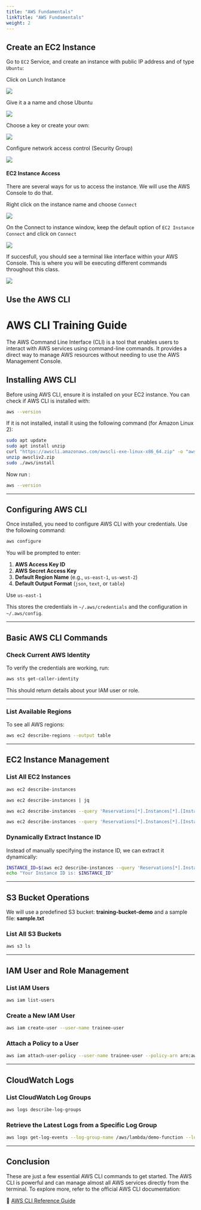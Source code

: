 ```yaml
---
title: "AWS Fundamentals"
linkTitle: "AWS Fundamentals"
weight: 2
---
```


## Create an EC2 Instance



Go to `EC2` Service, and create an instance with public IP address and of type `Ubuntu`:

Click on Lunch Instance

![](img/ec2-1.png)

Give it a a name and chose Ubuntu

![](img/ec2-2.png)


Choose a key or create your own:

![](img/ec2-3.png)

Configure network access control (Security Group)

![](img/ec2-4.png)

#### EC2 Instance Access

There are several ways for us to access the instance. We will use the AWS Console to do that.

Right click on the instance name and choose `Connect`

![](img/aws-4.png)

On the Connect to instance window, keep the default option of `EC2 Instance Connect` and click on `Connect`

![](img/aws-5.png)

If succesfull, you should see a terminal like interface within your AWS Console. This is where you will be executing different commands throughout this class.

![](img/aws-6.png)

## Use the AWS CLI

# AWS CLI Training Guide

The AWS Command Line Interface (CLI) is a tool that enables users to interact with AWS services using command-line commands. It provides a direct way to manage AWS resources without needing to use the AWS Management Console.

## Installing AWS CLI

Before using AWS CLI, ensure it is installed on your EC2 instance. You can check if AWS CLI is installed with:

```bash
aws --version
```

If it is not installed, install it using the following command (for Amazon Linux 2):

```bash
sudo apt update
sudo apt install unzip
curl "https://awscli.amazonaws.com/awscli-exe-linux-x86_64.zip" -o "awscliv2.zip"
unzip awscliv2.zip
sudo ./aws/install
```

Now run :

```bash
aws --version
```
---

## Configuring AWS CLI

Once installed, you need to configure AWS CLI with your credentials. Use the following command:

```bash
aws configure
```

You will be prompted to enter:

1. **AWS Access Key ID**
2. **AWS Secret Access Key**
3. **Default Region Name** (e.g., `us-east-1`, `us-west-2`)
4. **Default Output Format** (`json`, `text`, or `table`)

Use `us-east-1`

This stores the credentials in `~/.aws/credentials` and the configuration in `~/.aws/config`.

---

## Basic AWS CLI Commands

### Check Current AWS Identity

To verify the credentials are working, run:

```bash
aws sts get-caller-identity
```

This should return details about your IAM user or role.

---

### List Available Regions

To see all AWS regions:

```bash
aws ec2 describe-regions --output table
```

---

## EC2 Instance Management

### List All EC2 Instances


```bash
aws ec2 describe-instances
```


```bash
aws ec2 describe-instances | jq
```



```bash
aws ec2 describe-instances --query 'Reservations[*].Instances[*].[InstanceId,State.Name,PublicIpAddress]' --output json
```

```bash
aws ec2 describe-instances --query 'Reservations[*].Instances[*].[InstanceId,State.Name,PublicIpAddress]' --output table
```

### Dynamically Extract Instance ID

Instead of manually specifying the instance ID, we can extract it dynamically:

```bash
INSTANCE_ID=$(aws ec2 describe-instances --query 'Reservations[*].Instances[*].InstanceId' --output text)
echo "Your Instance ID is: $INSTANCE_ID"
```

---

## S3 Bucket Operations

We will use a predefined S3 bucket: **training-bucket-demo** and a sample file: **sample.txt**

### List All S3 Buckets

```bash
aws s3 ls
```


---

## IAM User and Role Management

### List IAM Users

```bash
aws iam list-users
```

### Create a New IAM User

```bash
aws iam create-user --user-name trainee-user
```

### Attach a Policy to a User

```bash
aws iam attach-user-policy --user-name trainee-user --policy-arn arn:aws:iam::aws:policy/AmazonS3ReadOnlyAccess
```

---

## CloudWatch Logs

### List CloudWatch Log Groups

```bash
aws logs describe-log-groups
```

### Retrieve the Latest Logs from a Specific Log Group

```bash
aws logs get-log-events --log-group-name /aws/lambda/demo-function --log-stream-name demo-log-stream
```

---

## Conclusion

These are just a few essential AWS CLI commands to get started. The AWS CLI is powerful and can manage almost all AWS services directly from the terminal. To explore more, refer to the official AWS CLI documentation:

📌 [AWS CLI Reference Guide](https://docs.aws.amazon.com/cli/latest/reference/)
